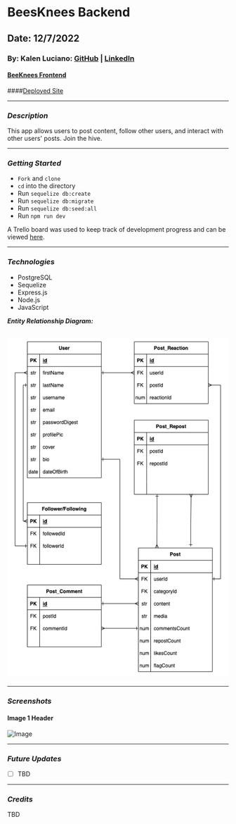 # BeesKnees Backend

## Date: 12/7/2022

### By: Kalen Luciano: [GitHub](https://github.com/kalenluciano) | [LinkedIn](https://www.linkedin.com/in/kalenluciano/)

#### [BeeKnees Frontend](https://github.com/kalenluciano/beesknees-frontend)

####[Deployed Site]()

---

### **_Description_**

This app allows users to post content, follow other users, and interact with other users' posts. Join the hive.

---

### **_Getting Started_**

- `Fork` and `clone`
- `cd` into the directory
- Run `sequelize db:create`
- Run `sequelize db:migrate`
- Run `sequelize db:seed:all`
- Run `npm run dev`

A Trello board was used to keep track of development progress and can be viewed [here](https://trello.com/b/2omo5oFi/beesknees).

---

### **_Technologies_**

- PostgreSQL
- Sequelize
- Express.js
- Node.js
- JavaScript

**_Entity Relationship Diagram:_**

## ![Entity Relationship Diagram](./beesknees-ERD.drawio.png)

---

### **_Screenshots_**

#### Image 1 Header

![Image]()

---

### **_Future Updates_**

- [ ] TBD

---

### **_Credits_**

TBD
